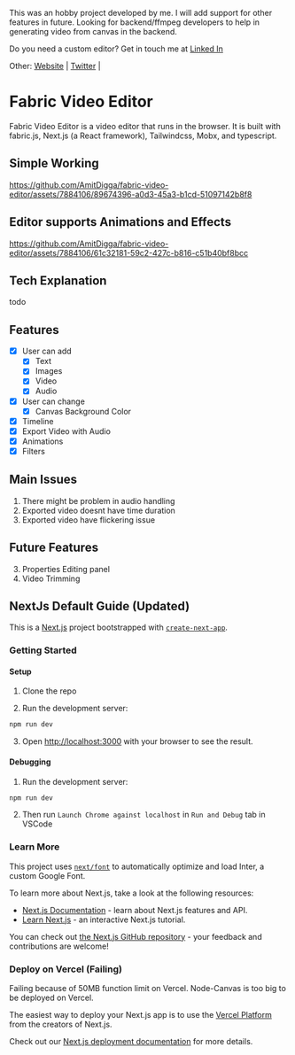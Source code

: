 This was an hobby project developed by me. I will add support for other features in future. Looking for backend/ffmpeg developers to help in generating video from canvas in the backend.

Do you need a custom editor? Get in touch me at [Linked In](https://www.linkedin.com/in/amit-digga/)

Other: [Website](https://www.amitdigga.dev/) | [Twitter](https://twitter.com/AmitDigga) |

# Fabric Video Editor

Fabric Video Editor is a video editor that runs in the browser. It is built with fabric.js, Next.js (a React framework), Tailwindcss, Mobx, and typescript.


## Simple Working

https://github.com/AmitDigga/fabric-video-editor/assets/7884106/89674396-a0d3-45a3-b1cd-51097142b8f8

## Editor supports Animations and Effects

https://github.com/AmitDigga/fabric-video-editor/assets/7884106/61c32181-59c2-427c-b816-c51b40bf8bcc


## Tech Explanation

todo


## Features

- [x] User can add
  - [x] Text
  - [x] Images
  - [x] Video
  - [x] Audio
- [x] User can change
  - [x] Canvas Background Color
- [x] Timeline
- [x] Export Video with Audio
- [x] Animations
- [x] Filters

## Main Issues

1. There might be problem in audio handling
2. Exported video doesnt have time duration
3. Exported video have flickering issue

## Future Features

3. Properties Editing panel
4. Video Trimming

## NextJs Default Guide (Updated)

This is a [Next.js](https://nextjs.org/) project bootstrapped with [`create-next-app`](https://github.com/vercel/next.js/tree/canary/packages/create-next-app).

### Getting Started

#### Setup

1. Clone the repo

2. Run the development server:

```bash
npm run dev
```

3. Open [http://localhost:3000](http://localhost:3000) with your browser to see the result.

#### Debugging

1. Run the development server:

```bash
npm run dev
```

2. Then run `Launch Chrome against localhost` in `Run and Debug` tab in VSCode

### Learn More

This project uses [`next/font`](https://nextjs.org/docs/basic-features/font-optimization) to automatically optimize and load Inter, a custom Google Font.

To learn more about Next.js, take a look at the following resources:

- [Next.js Documentation](https://nextjs.org/docs) - learn about Next.js features and API.
- [Learn Next.js](https://nextjs.org/learn) - an interactive Next.js tutorial.

You can check out [the Next.js GitHub repository](https://github.com/vercel/next.js/) - your feedback and contributions are welcome!

### Deploy on Vercel (Failing)

Failing because of 50MB function limit on Vercel. Node-Canvas is too big to be deployed on Vercel.

The easiest way to deploy your Next.js app is to use the [Vercel Platform](https://vercel.com/new?utm_medium=default-template&filter=next.js&utm_source=create-next-app&utm_campaign=create-next-app-readme) from the creators of Next.js.

Check out our [Next.js deployment documentation](https://nextjs.org/docs/deployment) for more details.
